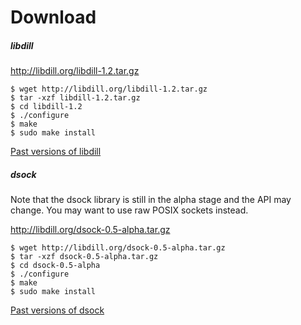 
# Download

##### libdill

<http://libdill.org/libdill-1.2.tar.gz>

```
$ wget http://libdill.org/libdill-1.2.tar.gz
$ tar -xzf libdill-1.2.tar.gz 
$ cd libdill-1.2
$ ./configure
$ make
$ sudo make install
```

[Past versions of libdill](libdill-history.html)

##### dsock

Note that the dsock library is still in the alpha stage and the API may change. You may want to use raw POSIX sockets instead.

<http://libdill.org/dsock-0.5-alpha.tar.gz>

```
$ wget http://libdill.org/dsock-0.5-alpha.tar.gz
$ tar -xzf dsock-0.5-alpha.tar.gz 
$ cd dsock-0.5-alpha
$ ./configure
$ make
$ sudo make install
```

[Past versions of dsock](dsock-history.html)


